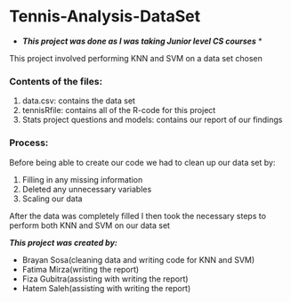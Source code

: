 # Tennis-Analysis-DataSet
* ***This project was done as I was taking Junior level CS courses*** *

This project involved performing KNN and SVM on a data set chosen 

### Contents of the files:
1) data.csv: contains the data set
2) tennisRfile: contains all of the R-code for this project
3) Stats project questions and models: contains our report of our findings

### Process:
Before being able to create our code we had to clean up our data set by:
1) Filling in any missing information
2) Deleted any unnecessary variables
3) Scaling our data

After the data was completely filled I then took the necessary steps to perform both KNN and SVM on our data set

***This project was created by:***
  - Brayan Sosa(cleaning data and writing code for KNN and SVM)
  - Fatima Mirza(writing the report)
  - Fiza Gubitra(assisting with writing the report)
  - Hatem Saleh(assisting with writing the report)

